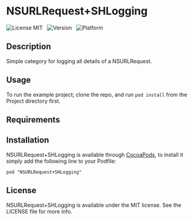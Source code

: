 # NSURLRequest+SHLogging

![License MIT](https://go-shields.herokuapp.com/license-MIT-blue.png) &nbsp;
![Version](http://cocoapod-badges.herokuapp.com/v/NSURLRequest+SHLogging/badge.png) &nbsp;
![Platform](http://cocoapod-badges.herokuapp.com/p/NSURLRequest+SHLogging/badge.png) &nbsp;

## Description

Simple category for logging all details of a NSURLRequest.

## Usage

To run the example project; clone the repo, and run `pod install` from the Project directory first.

## Requirements

## Installation

NSURLRequest+SHLogging is available through [CocoaPods](http://cocoapods.org), to install
it simply add the following line to your Podfile:

    pod "NSURLRequest+SHLogging"

## License

NSURLRequest+SHLogging is available under the MIT license. See the LICENSE file for more info.

